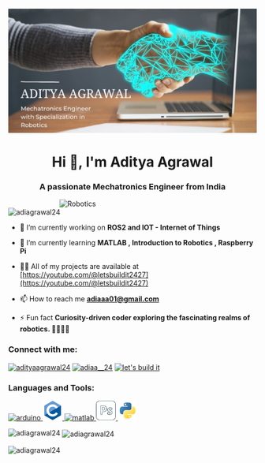 ![logo](https://github.com/adiagrawal24/adiagrawal24/blob/main/Github%20banner.jpeg)
<h1 align="center">Hi 👋, I'm Aditya Agrawal</h1>
<h3 align="center">A passionate Mechatronics Engineer from India</h3>
<img align="right" alt="Robotics" width ="400" src="https://cdn.dribbble.com/users/113005/screenshots/1268387/process-gif.gif">

<p align="left"> <img src="https://komarev.com/ghpvc/?username=adiagrawal24&label=Profile%20views&color=0e75b6&style=flat" alt="adiagrawal24" /> </p>

- 🔭 I’m currently working on **ROS2 and IOT - Internet of Things**

- 🌱 I’m currently learning **MATLAB , Introduction to Robotics , Raspberry Pi**

- 👨‍💻 All of my projects are available at [https://youtube.com/@letsbuildit2427](https://youtube.com/@letsbuildit2427)

- 📫 How to reach me **adiaaa01@gmail.com**

- ⚡ Fun fact **Curiosity-driven coder exploring the fascinating realms of robotics. 🚀👩‍💻🤖**

<h3 align="left">Connect with me:</h3>
<p align="left">
<a href="https://linkedin.com/in/adityaagrawal24" target="blank"><img align="center" src="https://raw.githubusercontent.com/rahuldkjain/github-profile-readme-generator/master/src/images/icons/Social/linked-in-alt.svg" alt="adityaagrawal24" height="30" width="40" /></a>
<a href="https://instagram.com/adiaa__24" target="blank"><img align="center" src="https://raw.githubusercontent.com/rahuldkjain/github-profile-readme-generator/master/src/images/icons/Social/instagram.svg" alt="adiaa__24" height="30" width="40" /></a>
<a href="https://www.youtube.com/c/let's build it" target="blank"><img align="center" src="https://raw.githubusercontent.com/rahuldkjain/github-profile-readme-generator/master/src/images/icons/Social/youtube.svg" alt="let's build it" height="30" width="40" /></a>
</p>

<h3 align="left">Languages and Tools:</h3>
<p align="left"> <a href="https://www.arduino.cc/" target="_blank" rel="noreferrer"> <img src="https://cdn.worldvectorlogo.com/logos/arduino-1.svg" alt="arduino" width="40" height="40"/> </a> <a href="https://www.cprogramming.com/" target="_blank" rel="noreferrer"> <img src="https://raw.githubusercontent.com/devicons/devicon/master/icons/c/c-original.svg" alt="c" width="40" height="40"/> </a> <a href="https://www.mathworks.com/" target="_blank" rel="noreferrer"> <img src="https://upload.wikimedia.org/wikipedia/commons/2/21/Matlab_Logo.png" alt="matlab" width="40" height="40"/> </a> <a href="https://www.photoshop.com/en" target="_blank" rel="noreferrer"> <img src="https://raw.githubusercontent.com/devicons/devicon/master/icons/photoshop/photoshop-line.svg" alt="photoshop" width="40" height="40"/> </a> <a href="https://www.python.org" target="_blank" rel="noreferrer"> <img src="https://raw.githubusercontent.com/devicons/devicon/master/icons/python/python-original.svg" alt="python" width="40" height="40"/> </a> </p>

<p><img align="left" src="https://github-readme-stats.vercel.app/api/top-langs?username=adiagrawal24&show_icons=true&locale=en&layout=compact" alt="adiagrawal24" /></p>

<p>&nbsp;<img align="center" src="https://github-readme-stats.vercel.app/api?username=adiagrawal24&show_icons=true&locale=en" alt="adiagrawal24" /></p>

<p><img align="center" src="https://github-readme-streak-stats.herokuapp.com/?user=adiagrawal24&" alt="adiagrawal24" /></p>
